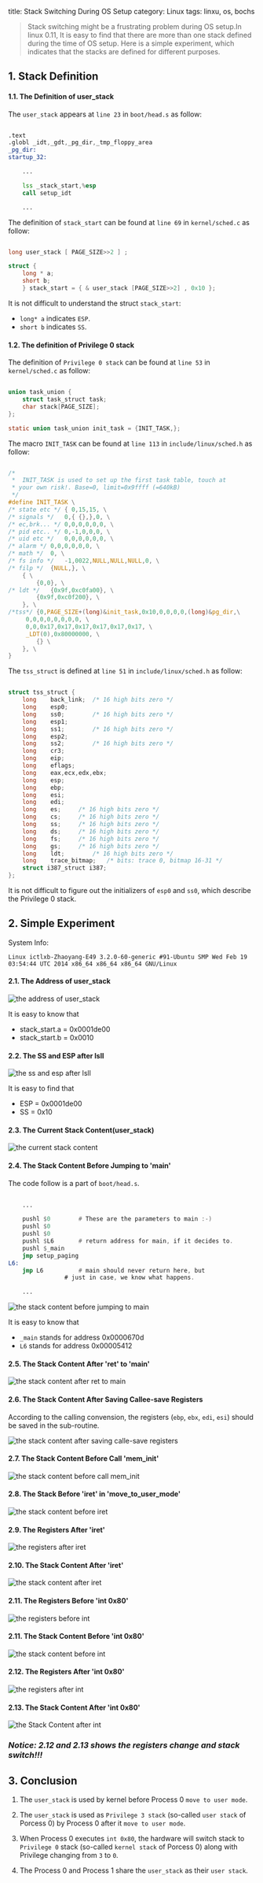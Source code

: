 title: Stack Switching During OS Setup
category: Linux
tags: linxu, os, bochs

>Stack switching might be a frustrating problem during OS setup.In linux 0.11,
>It is easy to find that there are more than one stack defined during the time of OS setup.
>Here is a simple experiment, which indicates that the stacks are defined for different purposes.

## 1. Stack Definition

#### 1.1. The Definition of user_stack

The `user_stack` appears at `line 23` in `boot/head.s` as follow:

```asm

.text
.globl _idt,_gdt,_pg_dir,_tmp_floppy_area
_pg_dir:
startup_32:

	...

	lss _stack_start,%esp
	call setup_idt

	...

```

The definition of `stack_start` can be found at `line 69` in `kernel/sched.c` as follow:

```c

long user_stack [ PAGE_SIZE>>2 ] ;

struct {
	long * a;
	short b;
	} stack_start = { & user_stack [PAGE_SIZE>>2] , 0x10 };

```

It is not difficult to understand the struct `stack_start`:

* `long* a` indicates `ESP`.
* `short b` indicates `SS`.



#### 1.2. The definition of Privilege 0 stack

The definition of `Privilege 0 stack` can be found at `line 53` in `kernel/sched.c` as follow:

```c

union task_union {
	struct task_struct task;
	char stack[PAGE_SIZE];
};

static union task_union init_task = {INIT_TASK,};

```

The macro `INIT_TASK` can be found at `line 113` in `include/linux/sched.h` as follow:

```c

/*
 *  INIT_TASK is used to set up the first task table, touch at
 * your own risk!. Base=0, limit=0x9ffff (=640kB)
 */
#define INIT_TASK \
/* state etc */	{ 0,15,15, \
/* signals */	0,{ {},},0, \
/* ec,brk... */	0,0,0,0,0,0, \
/* pid etc.. */	0,-1,0,0,0, \
/* uid etc */	0,0,0,0,0,0, \
/* alarm */	0,0,0,0,0,0, \
/* math */	0, \
/* fs info */	-1,0022,NULL,NULL,NULL,0, \
/* filp */	{NULL,}, \
	{ \
		{0,0}, \
/* ldt */	{0x9f,0xc0fa00}, \
		{0x9f,0xc0f200}, \
	}, \
/*tss*/	{0,PAGE_SIZE+(long)&init_task,0x10,0,0,0,0,(long)&pg_dir,\
	 0,0,0,0,0,0,0,0, \
	 0,0,0x17,0x17,0x17,0x17,0x17,0x17, \
	 _LDT(0),0x80000000, \
		{} \
	}, \
}

```

The `tss_struct` is defined at `line 51` in `include/linux/sched.h` as follow:

```c

struct tss_struct {
	long	back_link;	/* 16 high bits zero */
	long	esp0;
	long	ss0;		/* 16 high bits zero */
	long	esp1;
	long	ss1;		/* 16 high bits zero */
	long	esp2;
	long	ss2;		/* 16 high bits zero */
	long	cr3;
	long	eip;
	long	eflags;
	long	eax,ecx,edx,ebx;
	long	esp;
	long	ebp;
	long	esi;
	long	edi;
	long	es;		/* 16 high bits zero */
	long	cs;		/* 16 high bits zero */
	long	ss;		/* 16 high bits zero */
	long	ds;		/* 16 high bits zero */
	long	fs;		/* 16 high bits zero */
	long	gs;		/* 16 high bits zero */
	long	ldt;		/* 16 high bits zero */
	long	trace_bitmap;	/* bits: trace 0, bitmap 16-31 */
	struct i387_struct i387;
};

```

It is not difficult to figure out the initializers of `esp0` and `ss0`, which describe the Privilege 0 stack.



## 2. Simple Experiment

System Info:

	Linux ictlxb-Zhaoyang-E49 3.2.0-60-generic #91-Ubuntu SMP Wed Feb 19 03:54:44 UTC 2014 x86_64 x86_64 x86_64 GNU/Linux

#### 2.1. The Address of user_stack

![the address of user_stack](/assets/images/stack_addr.png)

It is easy to know that

* stack_start.a = 0x0001de00
* stack_start.b = 0x0010

#### 2.2. The SS and ESP after lsll

![the ss and esp after lsll](/assets/images/sreg_and_reg.png)

It is easy to find that

* ESP = 0x0001de00
* SS = 0x10

#### 2.3. The Current Stack Content(user_stack)

![the current stack content](/assets/images/stack.png)

#### 2.4. The Stack Content Before Jumping to 'main'

The code follow is a part of `boot/head.s`.

```asm
	
	...

	pushl $0		# These are the parameters to main :-)
	pushl $0
	pushl $0
	pushl $L6		# return address for main, if it decides to.
	pushl $_main
	jmp setup_paging
L6:
	jmp L6			# main should never return here, but
				# just in case, we know what happens.

	...

```

![the stack content before jumping to main](/assets/images/stack_before_main.png)

It is easy to know that

* `_main` stands for address 0x0000670d
* `L6` stands for address 0x00005412

#### 2.5. The Stack Content After 'ret' to 'main'

![the stack content after ret to main](/assets/images/ret_to_main.png)

#### 2.6. The Stack Content After Saving Callee-save Registers

According to the calling convension, the registers (`ebp`, `ebx`, `edi`, `esi`) should be saved in the sub-routine.

![the stack content after saving calle-save registers](/assets/images/stack_after_save_register.png)

#### 2.7. The Stack Content Before Call 'mem_init'

![the stack content before call mem_init](/assets/images/stack_before_call.png)

#### 2.8. The Stack Before 'iret' in 'move_to_user_mode'

![the stack content before iret](/assets/images/stack_before_iret.png)

#### 2.9. The Registers After 'iret'

![the registers after iret](/assets/images/reg_after_iret.png)

#### 2.10. The Stack Content After 'iret'

![the stack content after iret](/assets/images/stack_after_iret.png)

#### 2.11. The Registers Before 'int 0x80'

![the registers before int](/assets/images/reg_before_int.png)

#### 2.11. The Stack Content Before 'int 0x80'

![the stack content before int](/assets/images/stack_before_int.png)

#### 2.12. The Registers After 'int 0x80'

![the registers after int](/assets/images/reg_after_int.png)

#### 2.13. The Stack Content After 'int 0x80'

![the Stack Content after int](/assets/images/stack_after_int.png)



### _Notice: 2.12 and 2.13 shows the registers change and stack switch!!!_



## 3. Conclusion

1. The `user_stack` is used by kernel before Process 0 `move to user mode`.

2. The `user_stack` is used as `Privilege 3 stack` (so-called `user stack` of Porcess 0) by Process 0 after it `move to user mode`.

3. When Process 0 executes `int 0x80`, the hardware will switch stack to `Privilege 0` stack (so-called `kernel stack` of Porcess 0) along with Privilege changing from `3` to `0`.

4. The Process 0 and Process 1 share the `user_stack` as their `user stack`.

